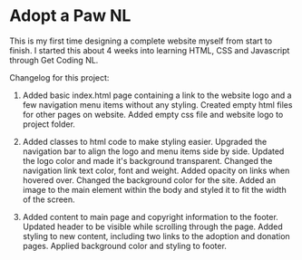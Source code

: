 # Adopt a Paw NL

This is my first time designing a complete website myself from start to finish. I started this about 4 weeks into learning HTML, CSS and Javascript through Get Coding NL.

Changelog for this project:

1. Added basic index.html page containing a link to the website logo and a few navigation menu items without any styling. Created empty html files for other pages on website. Added empty css file and website logo to project folder.

2. Added classes to html code to make styling easier. Upgraded the navigation bar to align the logo and menu items side by side.  Updated the logo color and made it's background transparent. Changed the navigation link text color, font and weight. Added opacity on links when hovered over. Changed the background color for the site. Added an image to the main element within the body and styled it to fit the width of the screen.

3. Added content to main page and copyright information to the footer. Updated header to be visible while scrolling through the page. Added styling to new content, including two links to the adoption and donation pages. Applied background color and styling to footer.